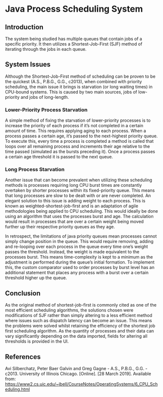 # Java Process Scheduling System

## Introduction
The system being studied has multiple queues that contain jobs of a specific priority. It then utilizes a Shortest-Job-First (SJF) method of iterating through the jobs in each queue. 

## System Issues
Although the Shortest-Job-First method of scheduling can be proven to be the quickest (A.S., P.B.G., G.G., c2013), when combined with priority scheduling, the main issue it brings is starvation (or long waiting times) in CPU-bound systems. This is caused by two main sources, jobs of low-priority and jobs of long-length. 

### Lower-Priority Process Starvation
A simple method of fixing the starvation of lower-priority processes is to increase the priority of each process if it’s not completed in a certain amount of time. This requires applying aging to each process. When a process passes a certain age, it’s passed to the next-highest priority queue. To execute this, every time a process is completed a method is called that loops over all remaining process and increments their age relative to the time passed (simulated as the bursts preceding it). Once a process passes a certain age threshold it is passed to the next queue. 

### Long Process Starvation 
Another issue that can become prevalent when utilizing these scheduling methods is processes requiring long CPU burst times are constantly overtaken by shorter processes within its fixed-priority queue. This means that long processes are slow to be dealt with or are never completed. 
An elegant solution to this issue is adding weight to each process. This is known as weighted-shortest-job-first and is an adaptation of agile methodologies being applied to CPU scheduling. This would ideally be done using an algorithm that uses the processes burst and age. The calculation would result in processes that are over a certain weight being moved further up their respective priority queues as they age. 

In retrospect, the limitations of java priority queues mean processes cannot simply change position in the queue. This would require removing, adding and re-looping over each process in the queue every time one’s weight passes the threshold. Instead, the weight is made equivalent to the processes burst. This means time-complexity is kept to a minimum as the adjustment is performed during the queue’s initial formation. To implement this, the custom comparator used to order processes by burst level has an additional statement that places any process with a burst over a certain threshold higher up the queue. 

## Conclusion
As the original method of shortest-job-first is commonly cited as one of the most efficient scheduling algorithms, the solutions chosen were modifications of SJF rather than simply altering to a less efficient method where issues such as dispatch latency can become an issue. This means the problems were solved whilst retaining the efficiency of the shortest job first scheduling algorithm. 
As the quantity of processes and their data can vary significantly depending on the data imported, fields for altering all thresholds is provided in the UI.


## References
Avi Silberchatz, Peter Baer Galvin and Greg Gagne - A.S., P.B.G., G.G. - c2013. University of Illinois Chicago. [Online]. [28 March 2019]. Available from: https://www2.cs.uic.edu/~jbell/CourseNotes/OperatingSystems/6_CPU_Scheduling.html 
